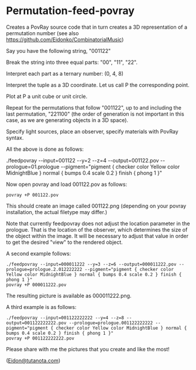 # Permutation-feed-povray
Creates a PovRay source code that in turn creates a 3D representation of a permutation number (see also https://github.com/Eidonko/CombinatorialMusic) 

Say you have the following string, "001122"

Break the string into three equal parts: "00", "11", "22".

Interpret each part as a ternary number: (0, 4, 8)

Interpret the tuple as a 3D coordinate. Let us call P the corresponding point.

Plot at P a unit cube or unit circle.

Repeat for the permutations that follow "001122", up to and including the last permutation, "221100"
(the order of generation is not important in this case, as we are generating objects in a 3D space).

Specify light sources, place an observer, specify materials with PovRay syntax.


All the above is done as follows:

./feedpovray --input=001122 --y=2 --z=4 --output=001122.pov --prologue=01.prologue --pigment="pigment { checker color Yellow color MidnightBlue } normal { bumps 0.4 scale 0.2 }  finish { phong 1 }"

Now open povray and load 001122.pov as follows:

    povray +P 001122.pov

This should create an image called 001122.png (depending on your povray installation, the actual filetype may differ.)

Note that currently feedpovray does not adjust the location parameter in the prologue. That is the location
of the observer, which determines the size of the object within the image. It will be necessary to adjust
that value in order to get the desired "view" to the rendered object.


A second example follows:

    ./feedpovray --input=000011222 --y=3 --z=6 --output=000011222.pov --prologue=prologue.2.012222222 --pigment="pigment { checker color Yellow color MidnightBlue } normal { bumps 0.4 scale 0.2 } finish { phong 1 }"
    povray +P 000011222.pov

The resulting picture is available as 000011222.png.


A third example is as follows:

    ./feedpovray --input=001122222222 --y=4 --z=8 --output=001122222222.pov --prologue=prologue.001122222222 --pigment="pigment { checker color Yellow color MidnightBlue } normal { bumps 0.4 scale 0.2 } finish { phong 1 }"
    povray +P 001122222222.pov

Please share with me the pictures that you create and like the most!

(Eidon@tutanota.com)

